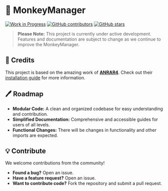 # **🐒 MonkeyManager**

[![Work in Progress](https://img.shields.io/badge/Status-Work%20in%20Progress-orange)](https://github.com/your-username/MonkeyManager)
[![GitHub contributors](https://img.shields.io/github/contributors/Leviaria/MonkeyManager)](https://github.com/Leviaria/MonkeyManager/graphs/contributors)
[![GitHub stars](https://img.shields.io/github/stars/Leviaria/MonkeyManager)](https://github.com/Leviaria/MonkeyManager/stargazers)

> **Please Note:** This project is currently under active development. Features and documentation are subject to change as we continue to improve the MonkeyManager.

## 🏅 Credits

This project is based on the amazing work of **[ANRAR4](https://github.com/ANRAR4/AutoBTD6)**. Check out their [installation guide](https://github.com/ANRAR4/AutoBTD6?tab=readme-ov-file#requirements) for more information.

## 🖊️ Roadmap

* **Modular Code:** A clean and organized codebase for easy understanding and contribution.
* **Simplified Documentation:** Comprehensive and accessible guides for users of all levels.
* **Functional Changes:** There will be changes in functionality and other imports are expected.

## 💡 Contribute

We welcome contributions from the community!  

* **Found a bug?** Open an issue.
* **Have a feature request?** Open an issue.
* **Want to contribute code?** Fork the repository and submit a pull request.
